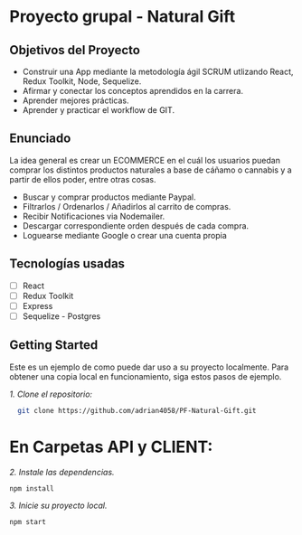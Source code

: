 # Proyecto grupal - Natural Gift

## Objetivos del Proyecto

- Construir una App mediante la metodología ágil SCRUM utlizando React, Redux Toolkit, Node, Sequelize.
- Afirmar y conectar los conceptos aprendidos en la carrera.
- Aprender mejores prácticas.
- Aprender y practicar el workflow de GIT.

## Enunciado

La idea general es crear un ECOMMERCE en el cuál los usuarios puedan comprar los distintos productos naturales a base de cáñamo o cannabis y a partir de ellos poder, entre otras cosas.

- Buscar y comprar productos mediante Paypal.
- Filtrarlos / Ordenarlos / Añadirlos al carrito de compras.
- Recibir Notificaciones via Nodemailer.
- Descargar correspondiente orden después de cada compra.
- Loguearse mediante Google o crear una cuenta propia

## Tecnologías usadas 

- [ ] React
- [ ] Redux Toolkit
- [ ] Express
- [ ] Sequelize - Postgres

## Getting Started
Este es un ejemplo de como puede dar uso a su proyecto localmente. Para obtener una copia local en funcionamiento, siga estos pasos de ejemplo.

_1. Clone el repositorio:_
```bash
  git clone https://github.com/adrian4058/PF-Natural-Gift.git
```

# En Carpetas API y CLIENT:
_2. Instale las dependencias._
```
npm install
```

_3. Inicie su proyecto local._
```
npm start
```

